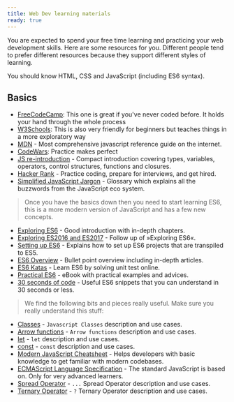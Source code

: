 ```yaml
---
title: Web Dev learning materials
ready: true
---
```


You are expected to spend your free time learning and practicing your web development skills. Here are some resources for you. Different people tend to prefer different resources because they support different styles of learning.

You should know HTML, CSS and JavaScript (including ES6 syntax).

## Basics

- [FreeCodeCamp](https://www.freecodecamp.org/): This one is great if you've never coded before. It holds your hand through the whole process
- [W3Schools](https://www.w3schools.com/): This is also very friendly for beginners but teaches things in a more exploratory way
- [MDN](https://developer.mozilla.org/en-US/docs/Web/JavaScript/Guide) - Most comprehensive javascript reference guide on the internet. 
- [CodeWars](https://www.codewars.com/): Practice makes perfect
- [JS re-introduction](https://developer.mozilla.org/en-US/docs/Web/JavaScript/A_re-introduction_to_JavaScript) - Compact introduction covering types, variables, operators, control structures, functions and closures.
- [Hacker Rank](https://www.hackerrank.com/) - Practice coding, prepare for interviews, and get hired.
- [Simplified JavaScript Jargon](http://jargon.js.org) - Glossary which explains all the buzzwords from the JavaScript eco system.


> Once you have the basics down then you need to start learning ES6, this is a more modern version of JavaScript and has a few new concepts.
 
- [Exploring ES6](http://exploringjs.com/es6.html) - Good introduction with in-depth chapters.
- [Exploring ES2016 and ES2017](http://exploringjs.com/es2016-es2017.html) - Follow up of »Exploring ES6«.
- [Setting up ES6](http://exploringjs.com/setting-up-es6.html) - Explains how to set up ES6 projects that are transpiled to ES5.
- [ES6 Overview](https://ponyfoo.com/articles/es6) - Bullet point overview including in-depth articles.
- [ES6 Katas](http://es6katas.org) - Learn ES6 by solving unit test online.
- [Practical ES6](https://github.com/mjavascript/practical-es6) - eBook with practical examples and advices.
- [30 seconds of code](https://github.com/Chalarangelo/30-seconds-of-code) - Useful ES6 snippets that you can understand in 30 seconds or less.


> We find the following bits and pieces really useful. Make sure you really understand this stuff:

- [Classes](https://developer.mozilla.org/en-US/docs/Web/JavaScript/Reference/Classes) - ``` Javascript Classes ``` description and use cases.
- [Arrow functions](https://developer.mozilla.org/en-US/docs/Web/JavaScript/Reference/Functions/Arrow_functions) - ``` Arrow functions ``` description and use cases.
- [let](https://developer.mozilla.org/en-US/docs/Web/JavaScript/Reference/Statements/let) - ``` let ``` description and use cases.
- [const](https://developer.mozilla.org/en-US/docs/Web/JavaScript/Reference/Statements/const) - ``` const ``` description and use cases.
- [Modern JavaScript Cheatsheet](https://github.com/mbeaudru/modern-js-cheatsheet) - Helps developers with basic knowledge to get familiar with modern codebases.
- [ECMAScript Language Specification](http://ecma-international.org/publications/standards/Ecma-262.htm) - The standard JavaScript is based on. Only for very advanced learners.
- [Spread Operator](https://developer.mozilla.org/en-US/docs/Web/JavaScript/Reference/Operators/Spread_syntax) - ``` ... ```  Spread Operator description and use cases. 
- [Ternary Operator](https://developer.mozilla.org/en-US/docs/Web/JavaScript/Reference/Operators/Conditional_Operator) -  ```?```  Ternary Operator description and use cases. 